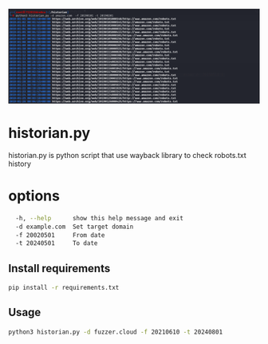 ![historian](output.png)
# historian.py
historian.py is python script that use wayback library to check robots.txt history   
# options
```bash
  -h, --help      show this help message and exit
  -d example.com  Set target domain
  -f 20020501     From date
  -t 20240501     To date
```
## Install requirements 
 ```bash
 pip install -r requirements.txt
 ```
## Usage
 ```bash
 python3 historian.py -d fuzzer.cloud -f 20210610 -t 20240801
 ```
